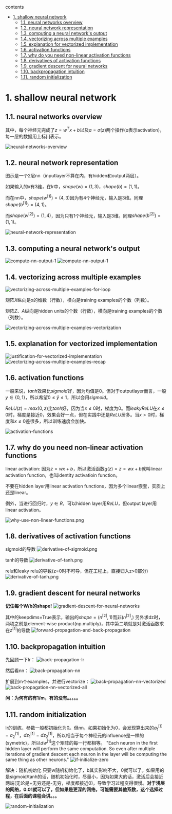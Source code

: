 contents

<!-- TOC -->

- [1. shallow neural network](#1-shallow-neural-network)
    - [1.1. neural networks overview](#11-neural-networks-overview)
    - [1.2. neural network representation](#12-neural-network-representation)
    - [1.3. computing a neural network's output](#13-computing-a-neural-networks-output)
    - [1.4. vectorizing across multiple examples](#14-vectorizing-across-multiple-examples)
    - [1.5. explanation for vectorized implementation](#15-explanation-for-vectorized-implementation)
    - [1.6. activation functions](#16-activation-functions)
    - [1.7. why do you need non-linear activation functions](#17-why-do-you-need-non-linear-activation-functions)
    - [1.8. derivatives of activation functions](#18-derivatives-of-activation-functions)
    - [1.9. gradient descent for neural networks](#19-gradient-descent-for-neural-networks)
    - [1.10. backpropagation intuition](#110-backpropagation-intuition)
    - [1.11. random initialization](#111-random-initialization)

<!-- /TOC -->
# 1. shallow neural network
## 1.1. neural networks overview

其中，每个神经元完成了$z=w^Tx+b$以及$a=\sigma (z)$两个操作($a$表示activation)，每一层的数据用上标[i]表示。

![neural-networks-overview](https://raw.githubusercontent.com/daiwk/dl.ai/master/c1/imgs/neural-networks-overview.png)

## 1.2. neural network representation

图示是一个2层nn（inputlayer不算在内，有hidden和output两层）。

如果输入的x有3维，在lr中，$shape(w)=(1,3)$，$shape(b)=(1,1)$。

而在nn中，$shape(w^{[1]})=(4,3)$因为有4个神经元，输入是3维。同理$shape(b^{[1]})=(4,1)$。

而$shape(w^{[2]})=(1,4)$，因为只有1个神经元，输入是3维。同理$shape(b^{[2]})=(1,1)$。

![neural-network-representation](https://raw.githubusercontent.com/daiwk/dl.ai/master/c1/imgs/neural-network-representation.png)

## 1.3. computing a neural network's output

![compute-nn-output-1](https://raw.githubusercontent.com/daiwk/dl.ai/master/c1/imgs/compute-nn-output-1.png)
![compute-nn-output-1](https://raw.githubusercontent.com/daiwk/dl.ai/master/c1/imgs/compute-nn-output-2.png)

## 1.4. vectorizing across multiple examples

![vectorizing-across-multiple-examples-for-loop](https://raw.githubusercontent.com/daiwk/dl.ai/master/c1/imgs/vectorizing-across-multiple-examples-for-loop.png)

矩阵$X$纵向是x的维数（行数），横向是training examples的个数（列数）。

矩阵$Z$、$A$纵向是hidden units的个数（行数），横向是training examples的个数（列数）。

![vectorizing-across-multiple-examples-vectorization](https://raw.githubusercontent.com/daiwk/dl.ai/master/c1/imgs/vectorizing-across-multiple-examples-vectorization.png)

## 1.5. explanation for vectorized implementation

![justification-for-vectorized-implementation](https://raw.githubusercontent.com/daiwk/dl.ai/master/c1/imgs/justification-for-vectorized-implementation.png)
![vectorizing-across-multiple-examples-recap](https://raw.githubusercontent.com/daiwk/dl.ai/master/c1/imgs/vectorizing-across-multiple-examples-recap.png)

## 1.6. activation functions

一般来说，$tanh$效果比$sigmoid$好，因为均值是0。但对于outputlayer而言，一般$y \in \{0,1\}$，所以希望$0\le \hat y \le 1$，所以会用$sigmoid$。

$ReLU(z)=max(0,z)$比$tanh$好，因为当$x\le 0$时，梯度为0。而$leaky ReLU$在$x\le 0$时，梯度是接近0，效果会好一点，但在实践中还是$ReLU$居多。当$x>0$时，梯度和$x\le0$差很多，所以训练速度会加快。

![activation-functions](https://raw.githubusercontent.com/daiwk/dl.ai/master/c1/imgs/activation-functions.png)

## 1.7. why do you need non-linear activation functions

linear activation: 因为$z=wx+b$，所以激活函数$g(z)=z=wx+b$就叫linear activation function，也叫identity activatioin function。

不要在hidden layer用linear activation functions，因为多个linear嵌套，实质上还是linear。

例外，当进行回归时，$y\in R$，可以hidden layer用$ReLU$，但output layer用linear activation。

![why-use-non-linear-functions.png](https://raw.githubusercontent.com/daiwk/dl.ai/master/c1/imgs/why-use-non-linear-functions.png)

## 1.8. derivatives of activation functions

sigmoid的导数
![derivative-of-sigmoid.png](https://raw.githubusercontent.com/daiwk/dl.ai/master/c1/imgs/derivative-of-sigmoid.png)

tanh的导数
![derivative-of-tanh.png](https://raw.githubusercontent.com/daiwk/dl.ai/master/c1/imgs/derivative-of-tanh.png)

relu和leaky relu的导数(z=0时不可导，但在工程上，直接归入z>0部分)
![derivative-of-tanh.png](https://raw.githubusercontent.com/daiwk/dl.ai/master/c1/imgs/derivative-of-tanh.png)

## 1.9. gradient descent for neural networks

**记住每个W/b的shape!**
![gradient-descent-for-neural-networks](https://raw.githubusercontent.com/daiwk/dl.ai/master/c1/imgs/gradient-descent-for-neural-networks.png)

其中的keepdims=True表示，输出的$shape=(n^{[2]},1)$而非$(n^{[2]},)$
另外求dz时，两项之前是element-wise product(np.multiply)，其中第二项就是对激活函数求在$z^{[1]}$的导数
![forward-propagation-and-back-propagation](https://raw.githubusercontent.com/daiwk/dl.ai/master/c1/imgs/forward-propagation-and-back-propagation.png)

## 1.10. backpropagation intuition

先回顾一下lr：
![back-propagation-lr](https://raw.githubusercontent.com/daiwk/dl.ai/master/c1/imgs/back-propagation-lr.png)

然后看nn：
![back-propagation-nn](https://raw.githubusercontent.com/daiwk/dl.ai/master/c1/imgs/back-propagation-nn.png)

扩展到m个examples，并进行vectorize：
![back-propagation-nn-vectorized](https://raw.githubusercontent.com/daiwk/dl.ai/master/c1/imgs/back-propagation-nn-vectorized.png)
![back-propagation-nn-vectorized-all](https://raw.githubusercontent.com/daiwk/dl.ai/master/c1/imgs/back-propagation-nn-vectorized-all.png)

**问：为何有的有1/m，有的没有。。。。。**

## 1.11. random initialization

lr的训练，参数一般都初始化为0。但nn，如果初始化为0，会发现算出来的$a^{[1]}_1=a^{[1]}_2$，$dz^{[1]}_1=dz^{[1]}_2$，所以相当于每个神经元的influence是一样的(symetric)，所以$dw^{[1]}$这个矩阵的每一行都相等。
"Each neuron in the first hidden layer will perform the same computation. So even after multiple iterations of gradient descent each neuron in the layer will be computing the same thing as other neurons."
![if-initialize-zero](https://raw.githubusercontent.com/daiwk/dl.ai/master/c1/imgs/if-initialize-zero.png)

解决：随机初始化
只要w随机初始化了，b其实影响不大，0就可以了。如果用的是sigmoid/tanh的话，随机初始化时，尽量小，因为如果大的话，激活后会接近两端(无论是+无穷还是-无穷，梯度都接近0)，导致学习过程变得很慢。**对于浅层的网络，0.01就可以了，但如果是更深的网络，可能需要其他系数，这个选择过程，在后面的课程会讲。。。**

![random-initialization](https://raw.githubusercontent.com/daiwk/dl.ai/master/c1/imgs/random-initialization.png)


